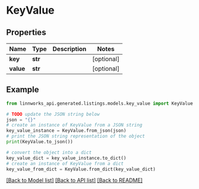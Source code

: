 # KeyValue


## Properties

Name | Type | Description | Notes
------------ | ------------- | ------------- | -------------
**key** | **str** |  | [optional] 
**value** | **str** |  | [optional] 

## Example

```python
from linnworks_api.generated.listings.models.key_value import KeyValue

# TODO update the JSON string below
json = "{}"
# create an instance of KeyValue from a JSON string
key_value_instance = KeyValue.from_json(json)
# print the JSON string representation of the object
print(KeyValue.to_json())

# convert the object into a dict
key_value_dict = key_value_instance.to_dict()
# create an instance of KeyValue from a dict
key_value_from_dict = KeyValue.from_dict(key_value_dict)
```
[[Back to Model list]](../README.md#documentation-for-models) [[Back to API list]](../README.md#documentation-for-api-endpoints) [[Back to README]](../README.md)


